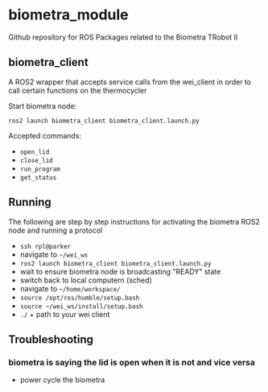 # biometra_module

Github repository for ROS Packages related to the Biometra TRobot II

## biometra_client

A ROS2 wrapper that accepts service calls from the wei_client in order to call certain functions on the thermocycler

Start biometra node:

`ros2 launch biometra_client biometra_client.launch.py`

Accepted commands:
- `open_lid`
- `close_lid`
- `run_program`
- `get_status`

## Running
The following are step by step instructions for activating the biometra ROS2 node and running a protocol

- `ssh rpl@parker`
- navigate to `~/wei_ws`
- `ros2 launch biometra_client biometra_client.launch.py`
- wait to ensure biometra node is broadcasting "READY" state
- switch back to local computern (sched)
- navigate to `~/home/workspace/`
- `source /opt/ros/humble/setup.bash`
- `source ~/wei_ws/install/setup.bash`
- `./` + path to your wei client

## Troubleshooting

### biometra is saying the lid is open when it is not and vice versa
- power cycle the biometra

